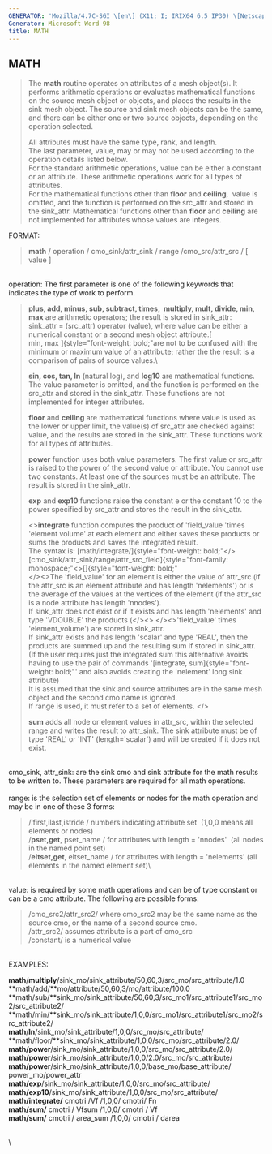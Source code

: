 ```yaml
---
GENERATOR: 'Mozilla/4.7C-SGI \[en\] (X11; I; IRIX64 6.5 IP30) \[Netscape\]'
Generator: Microsoft Word 98
title: MATH
---
```


MATH
----

> The **math** routine operates on attributes of a mesh object(s). It
> performs arithmetic operations or evaluates mathematical functions on
> the source mesh object or objects, and places the results in the sink
> mesh object. The source and sink mesh objects can be the same, and
> there can be either one or two source objects, depending on the
> operation selected.
>
> All attributes must have the same type, rank, and length.\
> The last parameter, value, may or may not be used according to the
> operation details listed below.\
> For the standard arithmetic operations, value can be either a constant
> or an attribute. These arithmetic operations work for all types of
> attributes.\
> For the mathematical functions other than **floor** and **ceiling**, 
> value is omitted, and the function is performed on the src\_attr and
> stored in the sink\_attr. Mathematical functions other than **floor**
> and **ceiling** are not implemented for attributes whose values are
> integers.

FORMAT:

> **math** / operation / cmo\_sink/attr\_sink / range
> /cmo\_src/attr\_src / \[ value \]

\
operation: The first parameter is one of the following keywords that
indicates the type of work to perform.

> **plus, add, minus, sub, subtract, times,  multiply, mult, divide,
> min, max** are arithmetic operators; the result is stored in
> sink\_attr:\
> sink\_attr = (src\_attr) operator (value), where value can be either a
> numerical constant or a second mesh object attribute.[\
> min, max ]{style="font-weight: bold;"are not to be confused with the
> minimum or maximum value of an attribute; rather the the result is a
> comparison of pairs of source values.\
>
> **sin, cos, tan, ln** (natural log), and **log10** are mathematical
> functions. The value parameter is omitted, and the function is
> performed on the src\_attr and stored in the sink\_attr. These
> functions are not implemented for integer attributes.
>
> **floor** and **ceiling** are mathematical functions where value is
> used as the lower or upper limit, the value(s) of src\_attr are
> checked against value, and the results are stored in the sink\_attr.
> These functions work for all types of attributes.
>
> **power** function uses both value parameters. The first value or
> src\_attr is raised to the power of the second value or attribute. You
> cannot use two constants. At least one of the sources must be an
> attribute. The result is stored in the sink\_attr.
>
> **exp** and **exp10** functions raise the constant e or the constant
> 10 to the power specified by src\_attr and stores the result in the
> sink\_attr.
>
> &lt;&gt;**integrate** function computes the product of 'field\_value
> 'times 'element volume' at each element and either saves these
> products or sums the products and saves the integrated result.\
> The syntax is:
> [math/integrate/]{style="font-weight: bold;"&lt;/&gt;[cmo\_sink/attr\_sink/range/attr\_src\_field]{style="font-family: monospace;"&lt;&gt;[]{style="font-weight: bold;"\
> &lt;/&gt;&lt;&gt;The 'field\_value' for an element is either the value
> of attr\_src (if the attr\_src is an element attribute and has length
> 'nelements') or is the average of the values at the vertices of the
> element (if the attr\_src is a node attribute has length 'nnodes').\
> If sink\_attr does not exist or if it exists and has length
> 'nelements' and type 'VDOUBLE' the products (&lt;/&gt;&lt;&gt;
> &lt;/&gt;&lt;&gt;'field\_value' times 'element\_volume') are stored in
> sink\_attr.\
> If sink\_attr exists and has length 'scalar' and type 'REAL', then the
> products are summed up and the resulting sum if stored in sink\_attr.
> (If the user requires just the integrated sum this alternative avoids
> having to use the pair of commands '[integrate,
> sum]{style="font-weight: bold;"' and also avoids creating the
> 'nelement' long sink attribute)\
> It is assumed that the sink and source attributes are in the same mesh
> object and the second cmo name is ignored.\
> If range is used, it must refer to a set of elements. &lt;/&gt;
>
> **sum** adds all node or element values in attr\_src, within the
> selected range and writes the result to attr\_sink. The sink attribute
> must be of type 'REAL' or 'INT' (length='scalar') and will be created
> if it does not exist.

\
cmo\_sink, attr\_sink: are the sink cmo and sink attribute for the math
results to be written to. These parameters are required for all math
operations.\
\
range: is the selection set of elements or nodes for the math operation
and may be in one of these 3 forms:

> /ifirst,ilast,istride / numbers indicating attribute set  (1,0,0 means
> all elements or nodes)\
> /**pset,get**, pset\_name / for attributes with length = 'nnodes' 
> (all nodes in the named point set)\
> /**eltset,get**, eltset\_name / for attributes with length =
> 'nelements' (all elements in the named element set)\

\
value: is required by some math operations and can be of type constant
or can be a cmo attribute. The following are possible forms:

> /cmo\_src2/attr\_src2/ where cmo\_src2 may be the same name as the
> source cmo, or the name of a second source cmo.\
> /attr\_src2/ assumes attribute is a part of cmo\_src\
> /constant/ is a numerical value

\
EXAMPLES:

**math**/**multiply**/sink\_mo/sink\_attribute/50,60,3/src\_mo/src\_attribute/1.0\
**math/add/**mo/attribute/50,60,3/mo/attribute/100.0\
**math/sub/**sink\_mo/sink\_attribute/50,60,3/src\_mo1/src\_attribute1/src\_mo2/src\_attribute2/\
**math/min/**sink\_mo/sink\_attribute/1,0,0/src\_mo1/src\_attribute1/src\_mo2/src\_attribute2/\
**math**/**ln**/sink\_mo/sink\_attribute/1,0,0/src\_mo/src\_attribute/\
**math/floor/**sink\_mo/sink\_attribute/1,0,0/src\_mo/src\_attribute/2.0/\
**math/power**/sink\_mo/sink\_attribute/1,0,0/src\_mo/src\_attribute/2.0/\
**math/power**/sink\_mo/sink\_attribute/1,0,0/2.0/src\_mo/src\_attribute/\
**math/power**/sink\_mo/sink\_attribute/1,0,0/base\_mo/base\_attribute/
power\_mo/power\_attr\
**math/exp**/sink\_mo/sink\_attribute/1,0,0/src\_mo/src\_attribute/\
**math/exp10**/sink\_mo/sink\_attribute/1,0,0/src\_mo/src\_attribute/\
**math/integrate/** cmotri /Vf /1,0,0/ cmotri/ Fn\
**math/sum/** cmotri / Vfsum /1,0,0/ cmotri / Vf\
**math/sum/** cmotri / area\_sum /1,0,0/ cmotri / darea\
 

\
